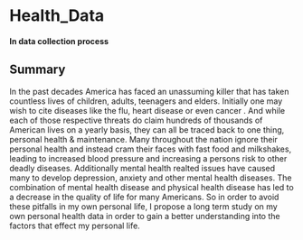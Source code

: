 # Health_Data 

#### In data collection process
 
## Summary
In the past decades America has faced an unassuming killer that has taken countless lives of children, adults, teenagers and elders. Initially one may wish to cite diseases like the flu, heart disease or even cancer . And while each of those respective threats do claim hundreds of thousands of American lives on a yearly basis, they can all be traced back to one thing, personal health & maintenance. Many throughout the nation ignore their personal health and instead cram their faces with fast food and milkshakes, leading to increased blood pressure and increasing a persons risk to other deadly diseases. Additionally mental health realted issues have caused many to develop depression, anxiety and other mental health diseases. The combination of mental health disease and physical health disease has led to a decrease in the quality of life for many Americans. So in order to avoid these pitfalls in my own personal life, I propose a long term study on my own personal health data in order to gain a better understanding into the factors that effect my personal life.
